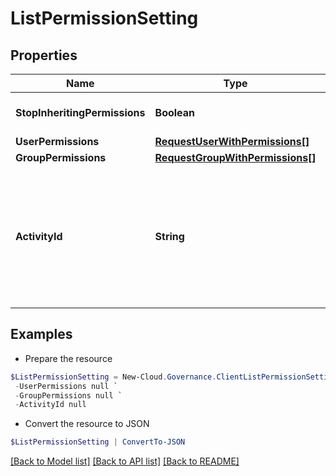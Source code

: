 # ListPermissionSetting
## Properties

Name | Type | Description | Notes
------------ | ------------- | ------------- | -------------
**StopInheritingPermissions** | **Boolean** |  | [optional] [default to $false]
**UserPermissions** | [**RequestUserWithPermissions[]**](RequestUserWithPermissions.md) |  | [optional] 
**GroupPermissions** | [**RequestGroupWithPermissions[]**](RequestGroupWithPermissions.md) |  | [optional] 
**ActivityId** | **String** | An unique identifier for the activity which can be used to find configuration in the dynamic service if it is assign by IT | [optional] 

## Examples

- Prepare the resource
```powershell
$ListPermissionSetting = New-Cloud.Governance.ClientListPermissionSetting  -StopInheritingPermissions null `
 -UserPermissions null `
 -GroupPermissions null `
 -ActivityId null
```

- Convert the resource to JSON
```powershell
$ListPermissionSetting | ConvertTo-JSON
```

[[Back to Model list]](../README.md#documentation-for-models) [[Back to API list]](../README.md#documentation-for-api-endpoints) [[Back to README]](../README.md)

